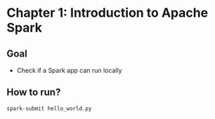 # Chapter 1: Introduction to Apache Spark

## Goal
* Check if a Spark app can run locally

## How to run?
````
spark-submit hello_world.py
````